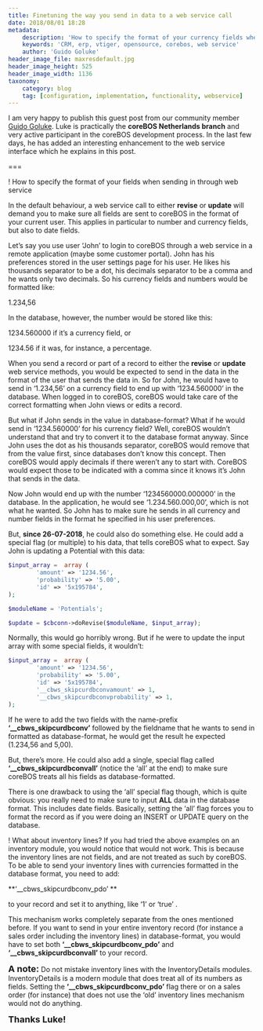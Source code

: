 ```yaml
---
title: Finetuning the way you send in data to a web service call
date: 2018/08/01 18:28
metadata:
    description: 'How to specify the format of your currency fields when sending in through web service.'
    keywords: 'CRM, erp, vtiger, opensource, corebos, web service'
    author: 'Guido Goluke'
header_image_file: maxresdefault.jpg
header_image_height: 525
header_image_width: 1136
taxonomy:
    category: blog
    tag: [configuration, implementation, functionality, webservice]
---
```


I am very happy to publish this guest post from our community member [Guido Goluke](https://github.com/Luke1982). Luke is practically the **coreBOS Netherlands branch** and very active participant in the coreBOS development process. In the last few days, he has added an interesting enhancement to the web service interface which he explains in this post.

===

 ! How to specify the format of your fields when sending in through web service


In the default behaviour, a web service call to either **revise** or **update** will demand you to make sure all fields are sent to coreBOS in the format of your current user. This applies in particular to number and currency fields, but also to date fields.

Let’s say you use user ‘John’ to login to coreBOS through a web service in a remote application (maybe some customer portal). John has his preferences stored in the user settings page for his user. He likes his thousands separator to be a dot, his decimals separator to be a comma and he wants only two decimals. So his currency fields and numbers would be formatted like:

1.234,56

In the database, however, the number would be stored like this:

1234.560000 if it’s a currency field, or

1234.56 if it was, for instance, a percentage.

When you send a record or part of a record to either the **revise** or **update** web service methods, you would be expected to send in the data in the format of the user that sends the data in. So for John, he would have to send in ‘1.234,56’ on a currency field to end up with ‘1234.560000’ in the database. When logged in to coreBOS, coreBOS would take care of the correct formatting when John views or edits a record.

But what if John sends in the value in database-format? What if he would send in ‘1234.560000’ for his currency field? Well, coreBOS wouldn’t understand that and try to convert it to the database format anyway. Since John uses the dot as his thousands separator, coreBOS would remove that from the value first, since databases don’t know this concept. Then coreBOS would apply decimals if there weren’t any to start with. CoreBOS would expect those to be indicated with a comma since it knows it’s John that sends in the data.

Now John would end up with the number ‘1234560000.000000’ in the database. In the application, he would see ‘1.234.560.000,00’, which is not what he wanted.
So John has to make sure he sends in all currency and number fields in the format he specified in his user preferences.

But, **since 26-07-2018**, he could also do something else. He could add a special flag (or multiple) to his data, that tells coreBOS what to expect. Say John is updating a Potential with this data:

```php
$input_array =  array (
        'amount' => '1234.56',
        'probability' => '5.00',
        'id' => '5x195784',
);

$moduleName = 'Potentials';

$update = $cbconn->doRevise($moduleName, $input_array);
```

Normally, this would go horribly wrong. But if he were to update the input array with some special fields, it wouldn’t:

```php
$input_array =  array (
        'amount' => '1234.56',
        'probability' => '5.00',
        'id' => '5x195784',
        '__cbws_skipcurdbconvamount' => 1,
        '__cbws_skipcurdbconvprobability' => 1,
);
```

If he were to add the two fields with the name-prefix **‘__cbws_skipcurdbconv’** followed by the fieldname that he wants to send in formatted as database-format, he would get the result he expected (1.234,56 and 5,00).

But, there’s more. He could also add a single, special flag called **‘__cbws_skipcurdbconvall’** (notice the ‘all’ at the end) to make sure coreBOS treats all his fields as database-formatted.

There is one drawback to using the ‘all’ special flag though, which is quite obvious: you really need to make sure to input **ALL** data in the database format. This includes date fields. Basically, setting the ‘all’ flag forces you to format the record as if you were doing an INSERT or UPDATE query on the database.

 ! What about inventory lines?
If you had tried the above examples on an inventory module, you would notice that would not work. This is because the inventory lines are not fields, and are not treated as such by coreBOS. To be able to send your inventory lines with currencies formatted in the database format, you need to add:

**‘__cbws_skipcurdbconv_pdo’ **

to your record and set it to anything, like ‘1’ or ‘true’ .

This mechanism works completely separate from the ones mentioned before. If you want to send in your entire inventory record (for instance a sales order including the inventory lines) in database-format, you would have to set both **‘__cbws_skipcurdbconv_pdo’**  and **‘__cbws_skipcurdbconvall’** to your record.

**<span style="font-size:large">A note:</span>** Do not mistake inventory lines with the InventoryDetails modules. InventoryDetails is a modern module that does treat all of its numbers as fields. Setting the **‘__cbws_skipcurdbconv_pdo’**  flag there or on a sales order (for instance) that does not use the ‘old’ inventory lines mechanism would not do anything.

**<span style="font-size:large">Thanks Luke!</span>**
